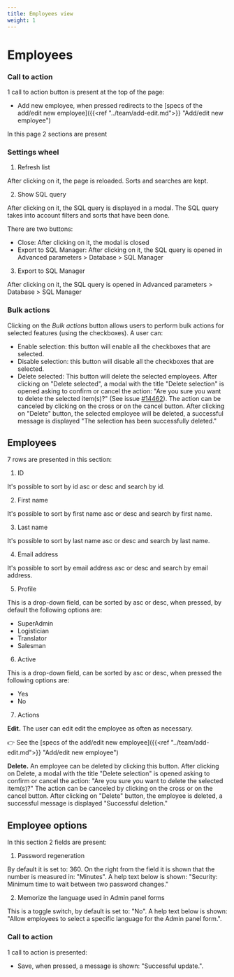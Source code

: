 ```yaml
---
title: Employees view
weight: 1
---
```


# Employees 

### Call to action

1 call to action button is present at the top of the page:

 - Add new employee, when pressed redirects to the [specs of the add/edit new employee]({{<ref "../team/add-edit.md">}} "Add/edit new employee") 

In this page 2 sections are present 

### Settings wheel

1) Refresh list

After clicking on it, the page is reloaded. Sorts and searches are kept.

2) Show SQL query

After clicking on it, the SQL query is displayed in a modal. The SQL query takes into account filters and sorts that have been done.

There are two buttons:

- Close: After clicking on it, the modal is closed
- Export to SQL Manager: After clicking on it, the SQL query is opened in Advanced parameters > Database > SQL Manager

3) Export to SQL Manager

After clicking on it, the SQL query is opened in Advanced parameters > Database > SQL Manager

### Bulk actions 

Clicking on the _Bulk actions_ button allows users to perform bulk actions for selected features (using the checkboxes). A user can:

- Enable selection: this button will enable all the checkboxes that are selected.
- Disable selection: this button will disable all the checkboxes that are selected.
- Delete selected: This button will delete the selected employees. 
After clicking on "Delete selected", a modal with the title "Delete selection" is opened asking to confirm or cancel the action: "Are you sure you want to delete the selected item(s)?" (See issue [#14462](https://github.com/PrestaShop/PrestaShop/issues/14462)). The action can be canceled by clicking on the cross or on the cancel button.
After clicking on "Delete" button, the selected employee will be deleted, a successful message is displayed "The selection has been successfully deleted."

## Employees

7 rows are presented in this section:

1) ID

It's possible to sort by id asc or desc and search by id.

2) First name

It's possible to sort by first name asc or desc and search by first name.

3) Last name

It's possible to sort by last name asc or desc and search by last name.

4) Email address

It's possible to sort by email address asc or desc and search by email address.

5) Profile

This is a drop-down field, can be sorted by asc or desc, when pressed, by default the following options are:

 - SuperAdmin
 - Logistician
 - Translator
 - Salesman

6) Active

This is a drop-down field, can be sorted by asc or desc, when pressed the following options are:

 - Yes
 - No

7) Actions

**Edit.** The user can edit edit the employee as often as necessary.

👉 See the [specs of the add/edit new employee]({{<ref "../team/add-edit.md">}} "Add/edit new employee") 

**Delete.** An employee can be deleted by clicking this button. After clicking on Delete, a modal with the title "Delete selection" is opened asking to confirm or cancel the action: "Are you sure you want to delete the selected item(s)?"
The action can be canceled by clicking on the cross or on the cancel button.
After clicking on "Delete" button, the employee is deleted, a successful message is displayed "Successful deletion."

## Employee options

In this section 2 fields are present:

1) Password regeneration

By default it is set to: 360. On the right from the field it is shown that the number is measured in: "Minutes".
A help text below is shown: "Security: Minimum time to wait between two password changes."

2) Memorize the language used in Admin panel forms 

This is a toggle switch, by default is set to: "No". 
A help text below is shown: "Allow employees to select a specific language for the Admin panel form.".

### Call to action

1 call to action is presented:

 - Save, when pressed, a message is shown: "Successful update.".
